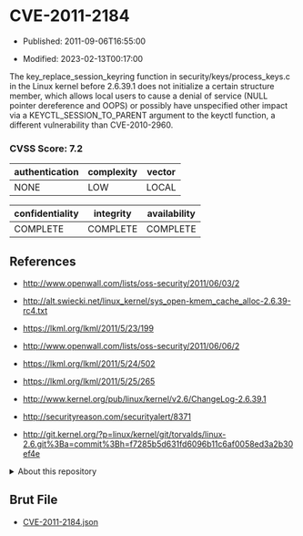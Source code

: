# CVE-2011-2184

- Published: 2011-09-06T16:55:00

- Modified: 2023-02-13T00:17:00

The key_replace_session_keyring function in security/keys/process_keys.c in the Linux kernel before 2.6.39.1 does not initialize a certain structure member, which allows local users to cause a denial of service (NULL pointer dereference and OOPS) or possibly have unspecified other impact via a KEYCTL_SESSION_TO_PARENT argument to the keyctl function, a different vulnerability than CVE-2010-2960.

### CVSS Score: **7.2**

| authentication | complexity | vector |
| --- | --- | --- |
| NONE | LOW | LOCAL |

| confidentiality | integrity | availability |
| --- | --- | --- |
| COMPLETE | COMPLETE | COMPLETE |

## References

* http://www.openwall.com/lists/oss-security/2011/06/03/2

* http://alt.swiecki.net/linux_kernel/sys_open-kmem_cache_alloc-2.6.39-rc4.txt

* https://lkml.org/lkml/2011/5/23/199

* http://www.openwall.com/lists/oss-security/2011/06/06/2

* https://lkml.org/lkml/2011/5/24/502

* https://lkml.org/lkml/2011/5/25/265

* http://www.kernel.org/pub/linux/kernel/v2.6/ChangeLog-2.6.39.1

* http://securityreason.com/securityalert/8371

* http://git.kernel.org/?p=linux/kernel/git/torvalds/linux-2.6.git%3Ba=commit%3Bh=f7285b5d631fd6096b11c6af0058ed3a2b30ef4e

<details>
<summary>About this repository</summary> 

  This repository is part of the project [Live Hack CVE](https://github.com/Live-Hack-CVE). Main website can be found [www.live-hack.org](https://www.live-hack.org) 
  
  Made by [Sn0wAlice](https://github.com/Sn0wAlice) for the people that care about security and need to have a feed of the latest CVEs. Hope you enjoy it, don't forget to star the repo and follow me on [Twitter](https://twitter.com/Sn0wAlice) and [Github](https://github.com/Sn0wAlice). And that is my [personnal website](https://www.alice-snow.me/)

  - [Home Page](https://github.com/Live-Hack-CVE)
  - [Framework](https://github.com/Live-Hack-CVE/cve-framework)
  - [CVE database](https://github.com/Live-Hack-CVE/full_database)
  - [Changelog](https://github.com/Live-Hack-CVE/Changelog)
</details>

## Brut File

* [CVE-2011-2184.json](https://raw.githubusercontent.com/Live-Hack-CVE/full_database/main/cves/2011/CVE-2011-2184.json)


